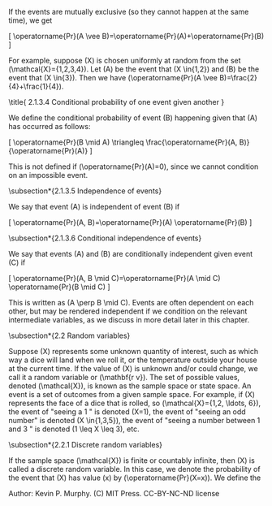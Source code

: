 If the events are mutually exclusive (so they cannot happen at the same time), we get

\[
\operatorname{Pr}(A \vee B)=\operatorname{Pr}(A)+\operatorname{Pr}(B)
\]

For example, suppose \(X\) is chosen uniformly at random from the set \(\mathcal{X}=\{1,2,3,4\}\). Let \(A\) be the event that \(X \in\{1,2\}\) and \(B\) be the event that \(X \in\{3\}\). Then we have \(\operatorname{Pr}(A \vee B)=\frac{2}{4}+\frac{1}{4}\).

\title{
2.1.3.4 Conditional probability of one event given another
}

We define the conditional probability of event \(B\) happening given that \(A\) has occurred as follows:

\[
\operatorname{Pr}(B \mid A) \triangleq \frac{\operatorname{Pr}(A, B)}{\operatorname{Pr}(A)}
\]

This is not defined if \(\operatorname{Pr}(A)=0\), since we cannot condition on an impossible event.

\subsection*{2.1.3.5 Independence of events}

We say that event \(A\) is independent of event \(B\) if

\[
\operatorname{Pr}(A, B)=\operatorname{Pr}(A) \operatorname{Pr}(B)
\]

\subsection*{2.1.3.6 Conditional independence of events}

We say that events \(A\) and \(B\) are conditionally independent given event \(C\) if

\[
\operatorname{Pr}(A, B \mid C)=\operatorname{Pr}(A \mid C) \operatorname{Pr}(B \mid C)
\]

This is written as \(A \perp B \mid C\). Events are often dependent on each other, but may be rendered independent if we condition on the relevant intermediate variables, as we discuss in more detail later in this chapter.

\subsection*{2.2 Random variables}

Suppose \(X\) represents some unknown quantity of interest, such as which way a dice will land when we roll it, or the temperature outside your house at the current time. If the value of \(X\) is unknown and/or could change, we call it a random variable or \(\mathbf{r v}\). The set of possible values, denoted \(\mathcal{X}\), is known as the sample space or state space. An event is a set of outcomes from a given sample space. For example, if \(X\) represents the face of a dice that is rolled, so \(\mathcal{X}=\{1,2, \ldots, 6\}\), the event of "seeing a 1 " is denoted \(X=1\), the event of "seeing an odd number" is denoted \(X \in\{1,3,5\}\), the event of "seeing a number between 1 and 3 " is denoted \(1 \leq X \leq 3\), etc.

\subsection*{2.2.1 Discrete random variables}

If the sample space \(\mathcal{X}\) is finite or countably infinite, then \(X\) is called a discrete random variable. In this case, we denote the probability of the event that \(X\) has value \(x\) by \(\operatorname{Pr}(X=x)\). We define the

Author: Kevin P. Murphy. (C) MIT Press. CC-BY-NC-ND license